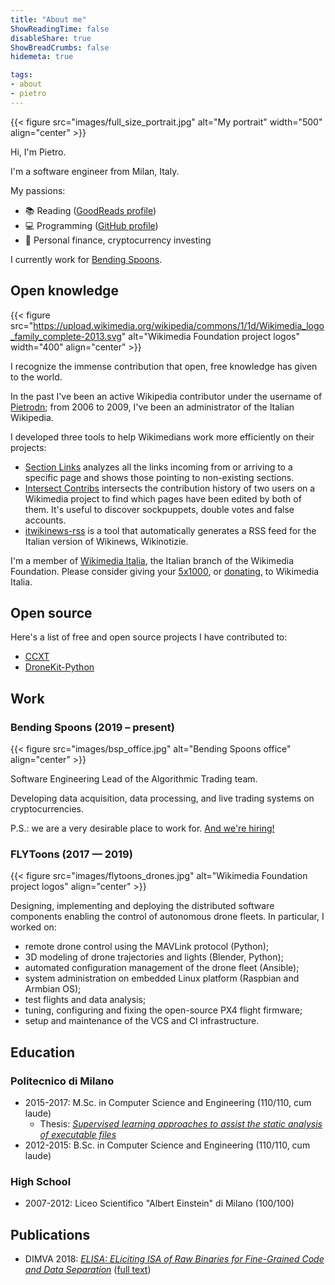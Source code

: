 ```yaml
---
title: "About me"
ShowReadingTime: false
disableShare: true
ShowBreadCrumbs: false
hidemeta: true

tags:
- about
- pietro
---
```


{{< figure src="images/full_size_portrait.jpg" alt="My portrait" width="500" align="center" >}}
 
Hi, I'm Pietro.

I'm a software engineer from Milan, Italy.

My passions:
- 📚 Reading ([GoodReads profile](https://www.goodreads.com/user/show/50617122-pietro-de-nicolao))
- 💻 Programming ([GitHub profile](https://github.com/pietrodn))
- 🏦 Personal finance, cryptocurrency investing

I currently work for [Bending Spoons](https://bendingspoons.com).

## Open knowledge

{{< figure src="https://upload.wikimedia.org/wikipedia/commons/1/1d/Wikimedia_logo_family_complete-2013.svg" alt="Wikimedia Foundation project logos" width="400" align="center" >}}

I recognize the immense contribution that open, free knowledge has given to the world.

In the past I've been an active Wikipedia contributor under the username of [Pietrodn](https://it.wikipedia.org/wiki/Utente:Pietrodn); from 2006 to 2009, I've been an administrator of the Italian Wikipedia.

I developed three tools to help Wikimedians work more efficiently on their projects:
* [Section Links](https://section-links.toolforge.org/) analyzes all the links incoming from or arriving to a specific page and shows those pointing to non-existing sections.
* [Intersect Contribs](https://intersect-contribs.toolforge.org/) intersects the contribution history of two users on a Wikimedia project to find which pages have been edited by both of them.  It's useful to discover sockpuppets, double votes and false accounts.
* [itwikinews-rss](https://github.com/pietrodn/itwikinews-rss) is a tool that automatically generates a RSS feed for the Italian version of Wikinews, Wikinotizie.

I'm a member of [Wikimedia Italia](https://www.wikimedia.it/), the Italian branch of the Wikimedia Foundation.
Please consider giving your [5x1000](https://cinquepermille.wikimedia.it/), or [donating](https://sostieni.wikimedia.it/), to Wikimedia Italia.

## Open source

Here's a list of free and open source projects I have contributed to:

- [CCXT](https://github.com/ccxt/ccxt/)
- [DroneKit-Python](https://github.com/dronekit/dronekit-python)

## Work

### Bending Spoons (2019 – present)

{{< figure src="images/bsp_office.jpg" alt="Bending Spoons office" align="center" >}}

Software Engineering Lead of the Algorithmic Trading team.

Developing data acquisition, data processing, and live trading systems on cryptocurrencies.

P.S.: we are a very desirable place to work for. [And we're hiring!](https://bendingspoons.com/careers.html)

### FLYToons (2017 — 2019)

{{< figure src="images/flytoons_drones.jpg" alt="Wikimedia Foundation project logos" align="center" >}}

Designing, implementing and deploying the distributed software components enabling the control of autonomous drone fleets. In particular, I worked on:

- remote drone control using the MAVLink protocol (Python);
- 3D modeling of drone trajectories and lights (Blender, Python);
- automated configuration management of the drone fleet (Ansible);
- system administration on embedded Linux platform (Raspbian and Armbian OS);
- test flights and data analysis;
- tuning, configuring and fixing the open-source PX4 flight firmware;
- setup and maintenance of the VCS and CI infrastructure.

## Education

### Politecnico di Milano

* 2015-2017: M.Sc. in Computer Science and Engineering (110/110, cum laude)
  * Thesis: [*Supervised learning approaches to assist the static analysis of executable files*](https://www.politesi.polimi.it/handle/10589/135988)
* 2012-2015: B.Sc. in Computer Science and Engineering (110/110, cum laude)


### High School

* 2007-2012: Liceo Scientifico "Albert Einstein" di Milano (100/100)

## Publications

* DIMVA 2018: [*ELISA: ELiciting ISA of Raw Binaries for Fine-Grained Code and Data Separation*](https://link.springer.com/chapter/10.1007%2F978-3-319-93411-2_16) ([full text](https://jinblack.it/static/files/elisa.pdf))
